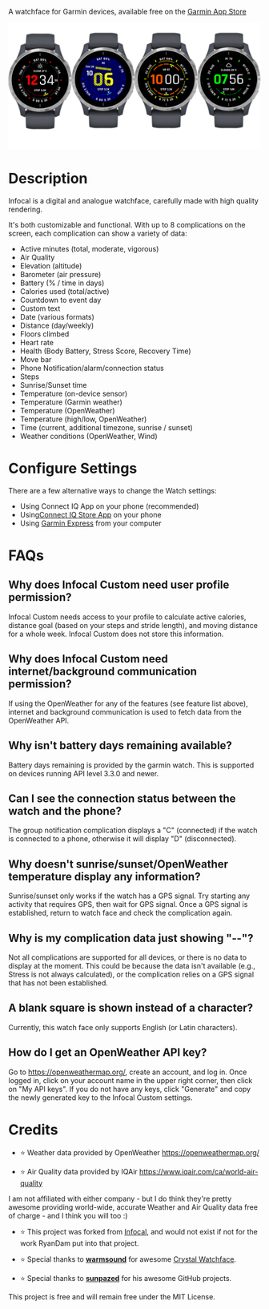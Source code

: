 A watchface for Garmin devices, available free on the [Garmin App Store](https://apps.garmin.com/apps/f86d1406-8272-4ede-abe5-cc566dd8e2d6)

![Hero Image](assets/hero.png)

# Description

Infocal is a digital and analogue watchface, carefully made with high quality rendering.

It's both customizable and functional. With up to 8 complications on the screen, each complication can show a variety of data:

- Active minutes (total, moderate, vigorous)
- Air Quality
- Elevation (altitude)
- Barometer (air pressure)
- Battery (% / time in days)
- Calories used (total/active)
- Countdown to event day
- Custom text
- Date (various formats)
- Distance (day/weekly)
- Floors climbed
- Heart rate
- Health (Body Battery, Stress Score, Recovery Time)
- Move bar
- Phone Notification/alarm/connection status
- Steps
- Sunrise/Sunset time
- Temperature (on-device sensor)
- Temperature (Garmin weather)
- Temperature (OpenWeather)
- Temperature (high/low, OpenWeather)
- Time (current, additional timezone, sunrise / sunset)
- Weather conditions (OpenWeather, Wind)

# Configure Settings

There are a few alternative ways to change the Watch settings:
- Using Connect IQ App on your phone (recommended)
- Using[Connect IQ Store App](https://support.garmin.com/en-US/?faq=9rNKwEDKMj2FAxqUVrsudA) on your phone
- Using [Garmin Express](https://support.garmin.com/en-CA/?faq=6Vl7EbW3qA42l63ZIhJet5) from your computer

# FAQs

## Why does Infocal Custom need user profile permission?

Infocal Custom needs access to your profile to calculate active calories, distance goal (based on your steps and stride length), and moving distance for a whole week. Infocal Custom does not store this information.

## Why does Infocal Custom need internet/background communication permission?

If using the OpenWeather for any of the features (see feature list above), internet and background communication is used to fetch data from the OpenWeather API.

## Why isn't battery days remaining available?

Battery days remaining is provided by the garmin watch.  This is supported on devices running API level 3.3.0 and newer.

## Can I see the connection status between the watch and the phone?

The group notification complication displays a "C" (connected) if the watch is connected to a phone, otherwise it will display "D" (disconnected).

## Why doesn't sunrise/sunset/OpenWeather temperature display any information?

Sunrise/sunset only works if the watch has a GPS signal. Try starting any activity that requires GPS, then wait for GPS signal. Once a GPS signal is established, return to watch face and check the complication again.

## Why is my complication data just showing "--"?

Not all complications are supported for all devices, or there is no data to display at the moment. This could be because the data isn't available (e.g., Stress is not always calculated), or the complication relies on a GPS signal that has not been established.

## A blank square is shown instead of a character?

Currently, this watch face only supports English (or Latin characters).

## How do I get an OpenWeather API key?

Go to https://openweathermap.org/, create an account, and log in. Once logged in, click on your account name in the upper right corner, then click on "My API keys". If you do not have any keys, click "Generate" and copy the newly generated key to the Infocal Custom settings.

# Credits

- ⭐️ Weather data provided by OpenWeather https://openweathermap.org/

- ⭐️ Air Quality data provided by IQAir https://www.iqair.com/ca/world-air-quality

I am not affiliated with either company - but I do think they're pretty awesome providing world-wide, accurate Weather and Air Quality data free of charge - and I think you will too :)

- ⭐️ This project was forked from [Infocal](https://github.com/RyanDam/Infocal), and would not exist if not for the work RyanDam put into that project.

- ⭐️ Special thanks to **[warmsound](https://github.com/warmsound)** for awesome [Crystal Watchface](https://github.com/warmsound/crystal-face).

- ⭐️ Special thanks to **[sunpazed](https://github.com/sunpazed)** for his awesome GitHub projects.

This project is free and will remain free under the MIT License.

